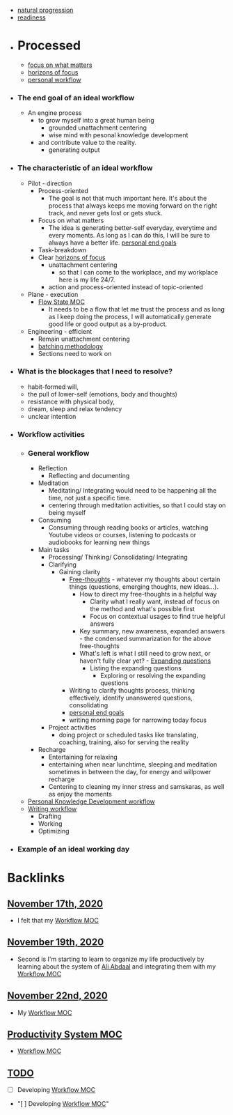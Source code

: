 - [natural progression](<natural progression.md>)
- [readiness](<readiness.md>)
- # Processed
    - [focus on what matters](<focus on what matters.md>)
    - [horizons of focus](<horizons of focus.md>)
    - [personal workflow](<personal workflow.md>)
- ### The end goal of an ideal workflow 
    - An engine process 
        - to grow myself into a great human being
            - grounded unattachment centering
            - wise mind with pesonal knowledge development
        - and contribute value to the reality.
            - generating output
- ### The characteristic of an ideal workflow
    - Pilot - direction
        - Process-oriented
            - The goal is not that much important here. It's about the process that always keeps me moving forward on the right track, and never gets lost or gets stuck.
        - Focus on what matters
            - The idea is generating better-self everyday, everytime and every moments. As long as I can do this, I will be sure to always have a better life. [personal end goals](<personal end goals.md>)
        - Task-breakdown 
        - Clear [horizons of focus](<horizons of focus.md>)
            - unattachment centering 
                - so that I can come to the workplace, and my workplace here is my life 24/7.
            - action and process-oriented instead of topic-oriented
    - Plane - execution
        - [Flow State MOC](<Flow State MOC.md>)
            - It needs to be a flow that let me trust the process and as long as I keep doing the process, I will automatically generate good life or good output as a by-product.
    - Engineering - efficient
        - Remain unattachment centering
        - [batching methodology](<batching methodology.md>)
        - Sections need to work on
- ### What is the blockages that I need to resolve?
    - habit-formed will, 
    - the pull of lower-self (emotions, body and thoughts)
    - resistance with physical body, 
    - dream, sleep and relax tendency
    - unclear intention
- ### Workflow activities
    - ### General workflow
        - Reflection
            - Reflecting and documenting
        - Meditation
            - Meditating/ Integrating would need to be happening all the time, not just a specific time.
            - centering through meditation activities, so that I could stay on being myself
        - Consuming
            - Consuming through reading books or articles, watching Youtube videos or courses, listening to podcasts or audiobooks for learning new things
        - Main tasks
            - Processing/ Thinking/ Consolidating/ Integrating
            - Clarifying
                - Gaining clarity
                    - [Free-thoughts](<Free-thoughts.md>) - whatever my thoughts about certain things (questions, emerging thoughts, new ideas...). 
                        - How to direct my free-thoughts in a helpful way
                            - Clarity what I really want, instead of focus on the method and what's possible first
                            - Focus on contextual usages to find true helpful answers
                        - Key summary, new awareness, expanded answers - the condensed summarization for the above free-thoughts
                        - What's left is what I still need to grow next, or haven't fully clear yet? - [Expanding questions](<Expanding questions.md>)
                            - Listing the expanding questions
                                - Exploring or resolving the expanding questions
                    - Writing to clarify thoughts process, thinking effectively, identify unanswered questions, consolidating 
                    -  [personal end goals](<personal end goals.md>)
                    - writing morning page for narrowing today focus
            - Project activities
                - doing project or scheduled tasks like translating, coaching, training, also for serving the reality
        - Recharge
            - Entertaining for relaxing
            - entertaining when near lunchtime, sleeping and meditation sometimes in between the day, for energy and willpower recharge
            - Centering to cleaning my inner stress and samskaras, as well as enjoy the moments
    - [Personal Knowledge Development workflow](<Personal Knowledge Development workflow.md>)
    - [Writing workflow](<Writing workflow.md>)
        - Drafting
        - Working
        - Optimizing
- ### Example of an ideal working day

# Backlinks
## [November 17th, 2020](<November 17th, 2020.md>)
- I felt that my [Workflow MOC](<Workflow MOC.md>)

## [November 19th, 2020](<November 19th, 2020.md>)
- Second is I'm starting to learn to organize my life productively by learning about the system of [Ali Abdaal](<Ali Abdaal.md>) and integrating them with my [Workflow MOC](<Workflow MOC.md>)

## [November 22nd, 2020](<November 22nd, 2020.md>)
- My [Workflow MOC](<Workflow MOC.md>)

## [Productivity System MOC](<Productivity System MOC.md>)
- [Workflow MOC](<Workflow MOC.md>)

## [TODO](<TODO.md>)
- [ ] Developing [Workflow MOC](<Workflow MOC.md>)

- "[ ] Developing [Workflow MOC](<Workflow MOC.md>)"


